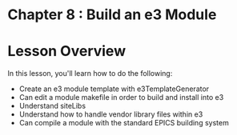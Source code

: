 Chapter 8 : Build an e3 Module
==

# Lesson Overview

In this lesson, you'll learn how to do the following:
* Create an e3 module template with e3TemplateGenerator
* Can edit a module makefile in order to build and install into e3
* Understand siteLibs
* Understand how to handle vendor library files within e3
* Can compile a module with the standard EPICS building system

